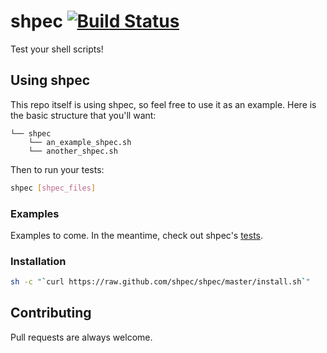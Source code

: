 # shpec [![Build Status](https://travis-ci.org/shpec/shpec.png)](https://travis-ci.org/shpec/shpec)
Test your shell scripts!

## Using shpec
This repo itself is using shpec, so feel free to use it as an example.
Here is the basic structure that you'll want:

    └── shpec
        └── an_example_shpec.sh
        └── another_shpec.sh

Then to run your tests:

``` bash
shpec [shpec_files]
```

### Examples
Examples to come. In the meantime, check out shpec's
[tests](https://github.com/shpec/shpec/tree/master/shpec/shpec_shpec.sh).

### Installation
``` bash
sh -c "`curl https://raw.github.com/shpec/shpec/master/install.sh`"
```

## Contributing
Pull requests are always welcome.
